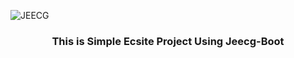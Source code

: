 

![JEECG](https://jeecgos.oss-cn-beijing.aliyuncs.com/files/logov3.png "JeecgBoot低代码开发平台")




<h3 align="center">This is Simple Ecsite Project Using Jeecg-Boot</h3>
